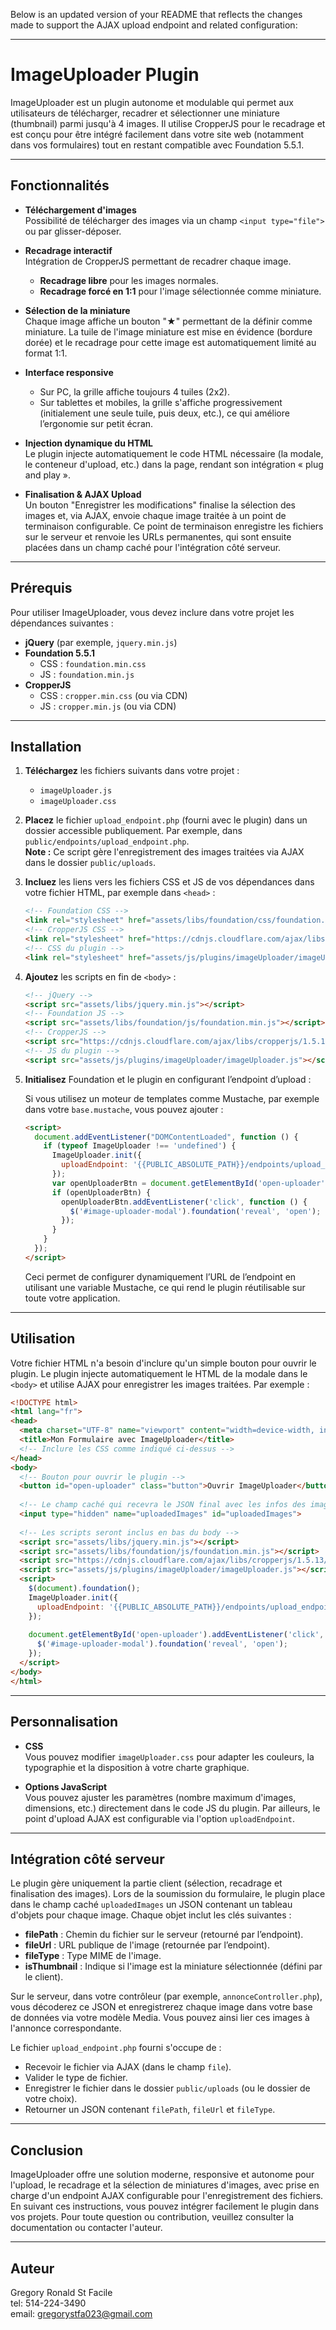 Below is an updated version of your README that reflects the changes made to support the AJAX upload endpoint and related configuration:

---

# ImageUploader Plugin

ImageUploader est un plugin autonome et modulable qui permet aux utilisateurs de télécharger, recadrer et sélectionner une miniature (thumbnail) parmi jusqu'à 4 images. Il utilise CropperJS pour le recadrage et est conçu pour être intégré facilement dans votre site web (notamment dans vos formulaires) tout en restant compatible avec Foundation 5.5.1.

---

## Fonctionnalités

- **Téléchargement d'images**  
  Possibilité de télécharger des images via un champ `<input type="file">` ou par glisser-déposer.

- **Recadrage interactif**  
  Intégration de CropperJS permettant de recadrer chaque image.  
  - **Recadrage libre** pour les images normales.  
  - **Recadrage forcé en 1:1** pour l'image sélectionnée comme miniature.

- **Sélection de la miniature**  
  Chaque image affiche un bouton "★" permettant de la définir comme miniature. La tuile de l'image miniature est mise en évidence (bordure dorée) et le recadrage pour cette image est automatiquement limité au format 1:1.

- **Interface responsive**  
  - Sur PC, la grille affiche toujours 4 tuiles (2x2).  
  - Sur tablettes et mobiles, la grille s'affiche progressivement (initialement une seule tuile, puis deux, etc.), ce qui améliore l’ergonomie sur petit écran.

- **Injection dynamique du HTML**  
  Le plugin injecte automatiquement le code HTML nécessaire (la modale, le conteneur d'upload, etc.) dans la page, rendant son intégration « plug and play ».

- **Finalisation & AJAX Upload**  
  Un bouton "Enregistrer les modifications" finalise la sélection des images et, via AJAX, envoie chaque image traitée à un point de terminaison configurable. Ce point de terminaison enregistre les fichiers sur le serveur et renvoie les URLs permanentes, qui sont ensuite placées dans un champ caché pour l'intégration côté serveur.

---

## Prérequis

Pour utiliser ImageUploader, vous devez inclure dans votre projet les dépendances suivantes :

- **jQuery** (par exemple, `jquery.min.js`)
- **Foundation 5.5.1**  
  - CSS : `foundation.min.css`
  - JS : `foundation.min.js`
- **CropperJS**  
  - CSS : `cropper.min.css` (ou via CDN)
  - JS : `cropper.min.js` (ou via CDN)

---

## Installation

1. **Téléchargez** les fichiers suivants dans votre projet :
   - `imageUploader.js`
   - `imageUploader.css`

2. **Placez** le fichier `upload_endpoint.php` (fourni avec le plugin) dans un dossier accessible publiquement. Par exemple, dans `public/endpoints/upload_endpoint.php`.  
   **Note :** Ce script gère l'enregistrement des images traitées via AJAX dans le dossier `public/uploads`.

3. **Incluez** les liens vers les fichiers CSS et JS de vos dépendances dans votre fichier HTML, par exemple dans `<head>` :

   ```html
   <!-- Foundation CSS -->
   <link rel="stylesheet" href="assets/libs/foundation/css/foundation.min.css">
   <!-- CropperJS CSS -->
   <link rel="stylesheet" href="https://cdnjs.cloudflare.com/ajax/libs/cropperjs/1.5.13/cropper.min.css">
   <!-- CSS du plugin -->
   <link rel="stylesheet" href="assets/js/plugins/imageUploader/imageUploader.css">
   ```

4. **Ajoutez** les scripts en fin de `<body>` :

   ```html
   <!-- jQuery -->
   <script src="assets/libs/jquery.min.js"></script>
   <!-- Foundation JS -->
   <script src="assets/libs/foundation/js/foundation.min.js"></script>
   <!-- CropperJS -->
   <script src="https://cdnjs.cloudflare.com/ajax/libs/cropperjs/1.5.13/cropper.min.js"></script>
   <!-- JS du plugin -->
   <script src="assets/js/plugins/imageUploader/imageUploader.js"></script>
   ```

5. **Initialisez** Foundation et le plugin en configurant l’endpoint d’upload :
   
   Si vous utilisez un moteur de templates comme Mustache, par exemple dans votre `base.mustache`, vous pouvez ajouter :

   ```html
   <script>
     document.addEventListener("DOMContentLoaded", function () {
       if (typeof ImageUploader !== 'undefined') {
         ImageUploader.init({
           uploadEndpoint: '{{PUBLIC_ABSOLUTE_PATH}}/endpoints/upload_endpoint.php'
         });
         var openUploaderBtn = document.getElementById('open-uploader');
         if (openUploaderBtn) {
           openUploaderBtn.addEventListener('click', function () {
             $('#image-uploader-modal').foundation('reveal', 'open');
           });
         }
       }
     });
   </script>
   ```

   Ceci permet de configurer dynamiquement l’URL de l’endpoint en utilisant une variable Mustache, ce qui rend le plugin réutilisable sur toute votre application.

---

## Utilisation

Votre fichier HTML n'a besoin d'inclure qu'un simple bouton pour ouvrir le plugin. Le plugin injecte automatiquement le HTML de la modale dans le `<body>` et utilise AJAX pour enregistrer les images traitées. Par exemple :

```html
<!DOCTYPE html>
<html lang="fr">
<head>
  <meta charset="UTF-8" name="viewport" content="width=device-width, initial-scale=1.0">
  <title>Mon Formulaire avec ImageUploader</title>
  <!-- Inclure les CSS comme indiqué ci-dessus -->
</head>
<body>
  <!-- Bouton pour ouvrir le plugin -->
  <button id="open-uploader" class="button">Ouvrir ImageUploader</button>
  
  <!-- Le champ caché qui recevra le JSON final avec les infos des images -->
  <input type="hidden" name="uploadedImages" id="uploadedImages">
  
  <!-- Les scripts seront inclus en bas du body -->
  <script src="assets/libs/jquery.min.js"></script>
  <script src="assets/libs/foundation/js/foundation.min.js"></script>
  <script src="https://cdnjs.cloudflare.com/ajax/libs/cropperjs/1.5.13/cropper.min.js"></script>
  <script src="assets/js/plugins/imageUploader/imageUploader.js"></script>
  <script>
    $(document).foundation();
    ImageUploader.init({
      uploadEndpoint: '{{PUBLIC_ABSOLUTE_PATH}}/endpoints/upload_endpoint.php'
    });
    
    document.getElementById('open-uploader').addEventListener('click', function() {
      $('#image-uploader-modal').foundation('reveal', 'open');
    });
  </script>
</body>
</html>
```

---

## Personnalisation

- **CSS**  
  Vous pouvez modifier `imageUploader.css` pour adapter les couleurs, la typographie et la disposition à votre charte graphique.

- **Options JavaScript**  
  Vous pouvez ajuster les paramètres (nombre maximum d'images, dimensions, etc.) directement dans le code JS du plugin. Par ailleurs, le point d'upload AJAX est configurable via l'option `uploadEndpoint`.

---

## Intégration côté serveur

Le plugin gère uniquement la partie client (sélection, recadrage et finalisation des images). Lors de la soumission du formulaire, le plugin place dans le champ caché `uploadedImages` un JSON contenant un tableau d'objets pour chaque image. Chaque objet inclut les clés suivantes :

- **filePath** : Chemin du fichier sur le serveur (retourné par l’endpoint).
- **fileUrl** : URL publique de l'image (retournée par l’endpoint).
- **fileType** : Type MIME de l'image.
- **isThumbnail** : Indique si l'image est la miniature sélectionnée (défini par le client).

Sur le serveur, dans votre contrôleur (par exemple, `annonceController.php`), vous décoderez ce JSON et enregistrerez chaque image dans votre base de données via votre modèle Media. Vous pouvez ainsi lier ces images à l'annonce correspondante.

Le fichier `upload_endpoint.php` fourni s'occupe de :
- Recevoir le fichier via AJAX (dans le champ `file`).
- Valider le type de fichier.
- Enregistrer le fichier dans le dossier `public/uploads` (ou le dossier de votre choix).
- Retourner un JSON contenant `filePath`, `fileUrl` et `fileType`.

---

## Conclusion

ImageUploader offre une solution moderne, responsive et autonome pour l'upload, le recadrage et la sélection de miniatures d'images, avec prise en charge d'un endpoint AJAX configurable pour l'enregistrement des fichiers. En suivant ces instructions, vous pouvez intégrer facilement le plugin dans vos projets. Pour toute question ou contribution, veuillez consulter la documentation ou contacter l'auteur.

---

## Auteur

Gregory Ronald St Facile  
tel: 514-224-3490  
email: gregorystfa023@gmail.com


